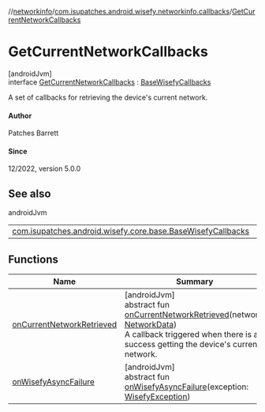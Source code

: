 //[networkinfo](../../../index.md)/[com.isupatches.android.wisefy.networkinfo.callbacks](../index.md)/[GetCurrentNetworkCallbacks](index.md)

# GetCurrentNetworkCallbacks

[androidJvm]\
interface [GetCurrentNetworkCallbacks](index.md) : [BaseWisefyCallbacks](../../../../core/core/com.isupatches.android.wisefy.core.base/-base-wisefy-callbacks/index.md)

A set of callbacks for retrieving the device's current network.

#### Author

Patches Barrett

#### Since

12/2022, version 5.0.0

## See also

androidJvm

| | |
|---|---|
| [com.isupatches.android.wisefy.core.base.BaseWisefyCallbacks](../../../../core/core/com.isupatches.android.wisefy.core.base/-base-wisefy-callbacks/index.md) |  |

## Functions

| Name | Summary |
|---|---|
| [onCurrentNetworkRetrieved](on-current-network-retrieved.md) | [androidJvm]<br>abstract fun [onCurrentNetworkRetrieved](on-current-network-retrieved.md)(network: [NetworkData](../../com.isupatches.android.wisefy.networkinfo.entities/-network-data/index.md))<br>A callback triggered when there is a success getting the device's current network. |
| [onWisefyAsyncFailure](../-get-network-connection-status-callbacks/index.md#-2014443064%2FFunctions%2F2126753235) | [androidJvm]<br>abstract fun [onWisefyAsyncFailure](../-get-network-connection-status-callbacks/index.md#-2014443064%2FFunctions%2F2126753235)(exception: [WisefyException](../../../../core/core/com.isupatches.android.wisefy.core.exceptions/-wisefy-exception/index.md)) |
